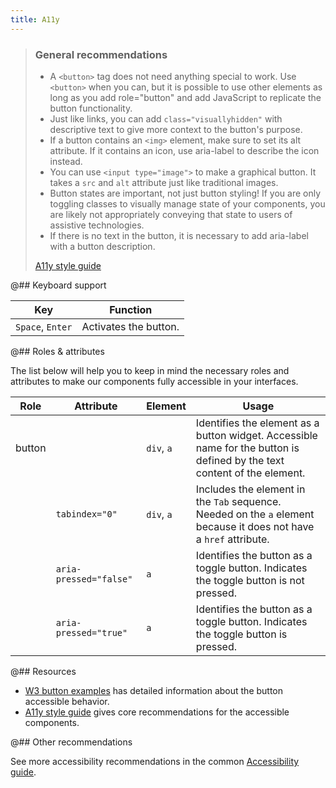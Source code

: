 ```yaml
---
title: A11y
---
```


> ### General recommendations
>
> - A `<button>` tag does not need anything special to work. Use `<button>` when you can, but it is possible to use other elements as long as you add role="button" and add JavaScript to replicate the button functionality.
> - Just like links, you can add `class="visuallyhidden"` with descriptive text to give more context to the button's purpose.
> - If a button contains an `<img>` element, make sure to set its alt attribute. If it contains an icon, use aria-label to describe the icon instead.
> - You can use `<input type="image">` to make a graphical button. It takes a `src` and `alt` attribute just like traditional images.
> - Button states are important, not just button styling! If you are only toggling classes to visually manage state of your components, you are likely not appropriately conveying that state to users of assistive technologies.
> - If there is no text in the button, it is necessary to add aria-label with a button description.
>
> [A11y style guide](https://a11y-style-guide.com/style-guide/section-general.html)

@## Keyboard support

| Key              | Function              |
| ---------------- | --------------------- |
| `Space`, `Enter` | Activates the button. |

@## Roles & attributes

The list below will help you to keep in mind the necessary roles and attributes to make our components fully accessible in your interfaces.

| Role   | Attribute              | Element    | Usage                                                                                                                    |
| ------ | ---------------------- | ---------- | ------------------------------------------------------------------------------------------------------------------------ |
| button |                        | `div`, `a` | Identifies the element as a button widget. Accessible name for the button is defined by the text content of the element. |
|        | `tabindex="0"`         | `div`, `a` | Includes the element in the `Tab` sequence. Needed on the `a` element because it does not have a `href` attribute.       |
|        | `aria-pressed="false"` | `a`        | Identifies the button as a toggle button. Indicates the toggle button is not pressed.                                    |
|        | `aria-pressed="true"`  | `a`        | Identifies the button as a toggle button. Indicates the toggle button is pressed.                                        |

@## Resources

- [W3 button examples](https://www.w3.org/TR/wai-aria-practices-1.1/examples/button/button.html) has detailed information about the button accessible behavior.
- [A11y style guide](https://a11y-style-guide.com/style-guide/section-general.html) gives core recommendations for the accessible components.

@## Other recommendations

See more accessibility recommendations in the common [Accessibility guide](/core-principles/a11y/).
